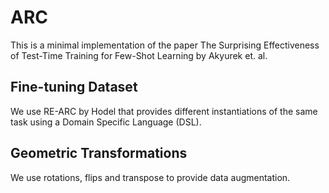 # ARC

This is a minimal implementation of the paper The Surprising Effectiveness of Test-Time Training for Few-Shot Learning by Akyurek et. al. 

## Fine-tuning Dataset

We use RE-ARC by Hodel that provides different instantiations of the same task using a Domain Specific Language (DSL).

## Geometric Transformations

We use rotations, flips and transpose to provide data augmentation.
